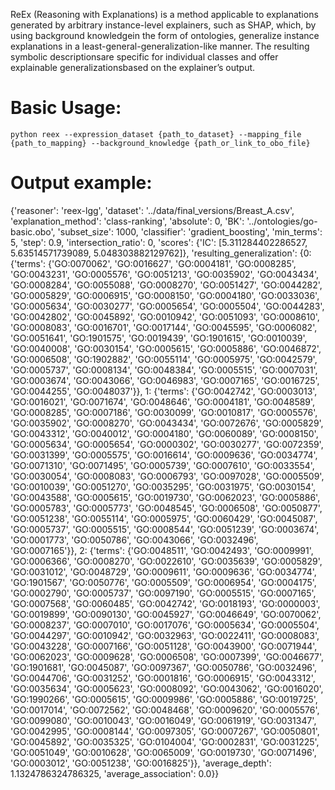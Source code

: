 ReEx  (Reasoning  with  Explanations) is a  method  applicable  to  explanations  generated  by  arbitrary  instance-level explainers, such as SHAP, which, by 
using background knowledgein  the  form  of  ontologies,  generalize  instance  explanations  in  a  least-general-generalization-like manner. 
The resulting symbolic descriptionsare  specific  for  individual  classes  and  offer  explainable  generalizationsbased on the explainer’s output. 

# Basic Usage:
`python reex --expression_dataset {path_to_dataset} --mapping_file {path_to_mapping} --background_knowledge {path_or_link_to_obo_file}`

# Output example:

{'reasoner': 'reex-lgg', 'dataset': '../data/final_versions/Breast_A.csv', 'explanation_method': 'class-ranking', 'absolute': 0, 'BK': '../ontologies/go-basic.obo', 'subset_size': 1000, 'classifier': 'gradient_boosting', 'min_terms': 5, 'step': 0.9, 'intersection_ratio': 0, 'scores': {'IC': [5.311284402286527, 5.63514571739089, 5.048303882129762]}, 'resulting_generalization': {0: {'terms': {'GO:0070062', 'GO:0016627', 'GO:0004181', 'GO:0008285', 'GO:0043231', 'GO:0005576', 'GO:0051213', 'GO:0035902', 'GO:0043434', 'GO:0008284', 'GO:0055088', 'GO:0008270', 'GO:0051427', 'GO:0044282', 'GO:0005829', 'GO:0006915', 'GO:0008150', 'GO:0004180', 'GO:0033036', 'GO:0005634', 'GO:0030277', 'GO:0005654', 'GO:0005504', 'GO:0044283', 'GO:0042802', 'GO:0045892', 'GO:0010942', 'GO:0051093', 'GO:0008610', 'GO:0008083', 'GO:0016701', 'GO:0017144', 'GO:0045595', 'GO:0006082', 'GO:0051641', 'GO:1901575', 'GO:0019439', 'GO:1901615', 'GO:0010039', 'GO:0040008', 'GO:0030154', 'GO:0005615', 'GO:0005886', 'GO:0046872', 'GO:0006508', 'GO:1902882', 'GO:0055114', 'GO:0005975', 'GO:0042579', 'GO:0005737', 'GO:0008134', 'GO:0048384', 'GO:0005515', 'GO:0007031', 'GO:0003674', 'GO:0043066', 'GO:0046983', 'GO:0007165', 'GO:0016725', 'GO:0044255', 'GO:0048037'}}, 1: {'terms': {'GO:0042742', 'GO:0003013', 'GO:0016021', 'GO:0071674', 'GO:0048646', 'GO:0004181', 'GO:0048589', 'GO:0008285', 'GO:0007186', 'GO:0030099', 'GO:0010817', 'GO:0005576', 'GO:0035902', 'GO:0008270', 'GO:0043434', 'GO:0072676', 'GO:0005829', 'GO:0043312', 'GO:0040012', 'GO:0004180', 'GO:0060089', 'GO:0008150', 'GO:0005634', 'GO:0005654', 'GO:0000302', 'GO:0030277', 'GO:0072359', 'GO:0031399', 'GO:0005575', 'GO:0016614', 'GO:0009636', 'GO:0034774', 'GO:0071310', 'GO:0071495', 'GO:0005739', 'GO:0007610', 'GO:0033554', 'GO:0030054', 'GO:0008083', 'GO:0006793', 'GO:0097028', 'GO:0005509', 'GO:0010039', 'GO:0051270', 'GO:0035295', 'GO:0031975', 'GO:0030154', 'GO:0043588', 'GO:0005615', 'GO:0019730', 'GO:0062023', 'GO:0005886', 'GO:0005783', 'GO:0005773', 'GO:0048545', 'GO:0006508', 'GO:0050877', 'GO:0051238', 'GO:0055114', 'GO:0005975', 'GO:0060429', 'GO:0045087', 'GO:0005737', 'GO:0005515', 'GO:0008544', 'GO:0051239', 'GO:0003674', 'GO:0001773', 'GO:0050786', 'GO:0043066', 'GO:0032496', 'GO:0007165'}}, 2: {'terms': {'GO:0048511', 'GO:0042493', 'GO:0009991', 'GO:0006366', 'GO:0008270', 'GO:0022610', 'GO:0035639', 'GO:0005829', 'GO:0031012', 'GO:0048729', 'GO:0009611', 'GO:0009636', 'GO:0034774', 'GO:1901567', 'GO:0050776', 'GO:0005509', 'GO:0006954', 'GO:0004175', 'GO:0002790', 'GO:0005737', 'GO:0097190', 'GO:0005515', 'GO:0007165', 'GO:0007568', 'GO:0060485', 'GO:0042742', 'GO:0018193', 'GO:0000003', 'GO:0019899', 'GO:0090130', 'GO:0045927', 'GO:0046649', 'GO:0070062', 'GO:0008237', 'GO:0007010', 'GO:0017076', 'GO:0005634', 'GO:0005504', 'GO:0044297', 'GO:0010942', 'GO:0032963', 'GO:0022411', 'GO:0008083', 'GO:0043228', 'GO:0007166', 'GO:0051128', 'GO:0043900', 'GO:0071944', 'GO:0062023', 'GO:0009628', 'GO:0006508', 'GO:0007399', 'GO:0046677', 'GO:1901681', 'GO:0045087', 'GO:0097367', 'GO:0050786', 'GO:0032496', 'GO:0044706', 'GO:0031252', 'GO:0001816', 'GO:0006915', 'GO:0043312', 'GO:0035634', 'GO:0005623', 'GO:0008092', 'GO:0043062', 'GO:0016020', 'GO:1990266', 'GO:0005615', 'GO:0009986', 'GO:0005886', 'GO:0019725', 'GO:0017014', 'GO:0072562', 'GO:0048468', 'GO:0009620', 'GO:0005576', 'GO:0099080', 'GO:0010043', 'GO:0016049', 'GO:0061919', 'GO:0031347', 'GO:0042995', 'GO:0008144', 'GO:0097305', 'GO:0007267', 'GO:0050801', 'GO:0045892', 'GO:0035325', 'GO:0104004', 'GO:0002831', 'GO:0031225', 'GO:0051049', 'GO:0010628', 'GO:0065009', 'GO:0019730', 'GO:0071496', 'GO:0003012', 'GO:0051238', 'GO:0016825'}}, 'average_depth': 1.1324786324786325, 'average_association': 0.0}}